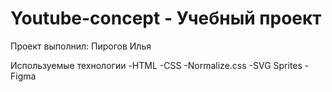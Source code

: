 # Youtube-concept - Учебный проект
Проект выполнил: Пирогов Илья

Используемые технологии
-HTML
-CSS
-Normalize.css
-SVG Sprites
-Figma
